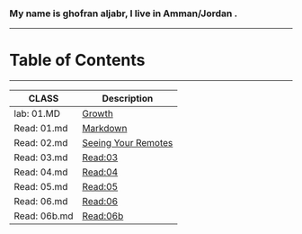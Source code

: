 
### My name is ghofran aljabr, I live in Amman/Jordan .
---------
# Table of Contents
-----------
| CLASS | Description |
| -----|------ |
| lab:  01.MD|  [Growth](https://ghofranaljabr.github.io/reading-notes/lab:01b) |
|Read: 01.md |[Markdown](https://ghofranaljabr.github.io/reading-notes/Read:%2001)  |
|Read: 02.md |[Seeing Your Remotes](https://ghofranaljabr.github.io/reading-notes/Read:%2002)  |
|Read: 03.md |[Read:03](https://ghofranaljabr.github.io/reading-notes/Read:%2003)  |
|Read: 04.md |[Read:04](https://ghofranaljabr.github.io/reading-notes/Read:%2004)  |
|Read: 05.md |[Read:05](https://ghofranaljabr.github.io/reading-notes/Read:%2005)  |
|Read: 06.md |[Read:06](https://ghofranaljabr.github.io/reading-notes/Read:%2006)  |
|Read: 06b.md |[Read:06b](https://ghofranaljabr.github.io/reading-notes/Read:%2007)  |
